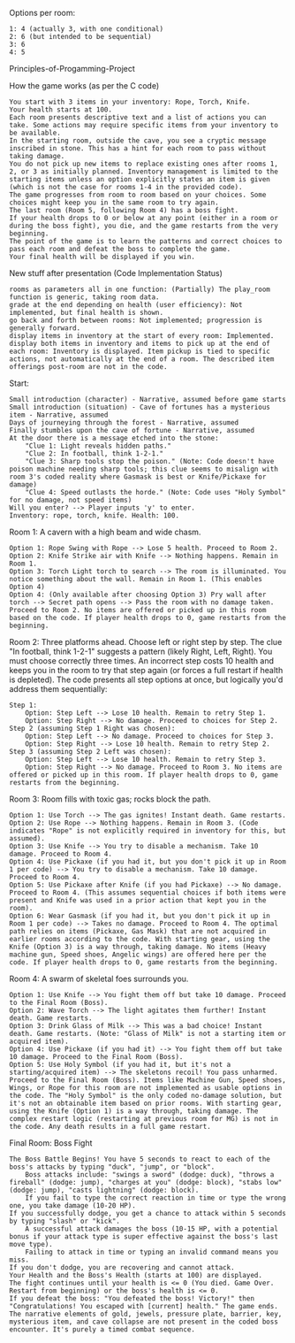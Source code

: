 Options per room:

    1: 4 (actually 3, with one conditional)
    2: 6 (but intended to be sequential)
    3: 6
    4: 5

Principles-of-Progamming-Project

How the game works (as per the C code)

    You start with 3 items in your inventory: Rope, Torch, Knife.
    Your health starts at 100.
    Each room presents descriptive text and a list of actions you can take. Some actions may require specific items from your inventory to be available.
    In the starting room, outside the cave, you see a cryptic message inscribed in stone. This has a hint for each room to pass without taking damage.
    You do not pick up new items to replace existing ones after rooms 1, 2, or 3 as initially planned. Inventory management is limited to the starting items unless an option explicitly states an item is given (which is not the case for rooms 1-4 in the provided code).
    The game progresses from room to room based on your choices. Some choices might keep you in the same room to try again.
    The last room (Room 5, following Room 4) has a boss fight.
    If your health drops to 0 or below at any point (either in a room or during the boss fight), you die, and the game restarts from the very beginning.
    The point of the game is to learn the patterns and correct choices to pass each room and defeat the boss to complete the game.
    Your final health will be displayed if you win.

New stuff after presentation (Code Implementation Status)

    rooms as parameters all in one function: (Partially) The play_room function is generic, taking room data.
    grade at the end depending on health (user efficiency): Not implemented, but final health is shown.
    go back and forth between rooms: Not implemented; progression is generally forward.
    display items in inventory at the start of every room: Implemented.
    display both items in inventory and items to pick up at the end of each room: Inventory is displayed. Item pickup is tied to specific actions, not automatically at the end of a room. The described item offerings post-room are not in the code.

Start:

    Small introduction (character) - Narrative, assumed before game starts
    Small introduction (situation) - Cave of fortunes has a mysterious item - Narrative, assumed
    Days of journeying through the forest - Narrative, assumed
    Finally stumbles upon the cave of fortune - Narrative, assumed
    At the door there is a message etched into the stone:
        "Clue 1: Light reveals hidden paths."
        "Clue 2: In football, think 1-2-1."
        "Clue 3: Sharp tools stop the poison." (Note: Code doesn't have poison machine needing sharp tools; this clue seems to misalign with room 3's coded reality where Gasmask is best or Knife/Pickaxe for damage)
        "Clue 4: Speed outlasts the horde." (Note: Code uses "Holy Symbol" for no damage, not speed items)
    Will you enter? --> Player inputs 'y' to enter.
    Inventory: rope, torch, knife. Health: 100.

Room 1: A cavern with a high beam and wide chasm.

    Option 1: Rope Swing with Rope --> Lose 5 health. Proceed to Room 2.
    Option 2: Knife Strike air with Knife --> Nothing happens. Remain in Room 1.
    Option 3: Torch Light torch to search --> The room is illuminated. You notice something about the wall. Remain in Room 1. (This enables Option 4)
    Option 4: (Only available after choosing Option 3) Pry wall after torch --> Secret path opens --> Pass the room with no damage taken. Proceed to Room 2. No items are offered or picked up in this room based on the code. If player health drops to 0, game restarts from the beginning.

Room 2: Three platforms ahead. Choose left or right step by step.
The clue "In football, think 1-2-1" suggests a pattern (likely Right, Left, Right). You must choose correctly three times. An incorrect step costs 10 health and keeps you in the room to try that step again (or forces a full restart if health is depleted).
The code presents all step options at once, but logically you'd address them sequentially:

    Step 1:
        Option: Step Left --> Lose 10 health. Remain to retry Step 1.
        Option: Step Right --> No damage. Proceed to choices for Step 2.
    Step 2 (assuming Step 1 Right was chosen):
        Option: Step Left --> No damage. Proceed to choices for Step 3.
        Option: Step Right --> Lose 10 health. Remain to retry Step 2.
    Step 3 (assuming Step 2 Left was chosen):
        Option: Step Left --> Lose 10 health. Remain to retry Step 3.
        Option: Step Right --> No damage. Proceed to Room 3. No items are offered or picked up in this room. If player health drops to 0, game restarts from the beginning.

Room 3: Room fills with toxic gas; rocks block the path.

    Option 1: Use Torch --> The gas ignites! Instant death. Game restarts.
    Option 2: Use Rope --> Nothing happens. Remain in Room 3. (Code indicates "Rope" is not explicitly required in inventory for this, but assumed).
    Option 3: Use Knife --> You try to disable a mechanism. Take 10 damage. Proceed to Room 4.
    Option 4: Use Pickaxe (if you had it, but you don't pick it up in Room 1 per code) --> You try to disable a mechanism. Take 10 damage. Proceed to Room 4.
    Option 5: Use Pickaxe after Knife (if you had Pickaxe) --> No damage. Proceed to Room 4. (This assumes sequential choices if both items were present and Knife was used in a prior action that kept you in the room).
    Option 6: Wear Gasmask (if you had it, but you don't pick it up in Room 1 per code) --> Takes no damage. Proceed to Room 4. The optimal path relies on items (Pickaxe, Gas Mask) that are not acquired in earlier rooms according to the code. With starting gear, using the Knife (Option 3) is a way through, taking damage. No items (Heavy machine gun, Speed shoes, Angelic wings) are offered here per the code. If player health drops to 0, game restarts from the beginning.

Room 4: A swarm of skeletal foes surrounds you.

    Option 1: Use Knife --> You fight them off but take 10 damage. Proceed to the Final Room (Boss).
    Option 2: Wave Torch --> The light agitates them further! Instant death. Game restarts.
    Option 3: Drink Glass of Milk --> This was a bad choice! Instant death. Game restarts. (Note: "Glass of Milk" is not a starting item or acquired item).
    Option 4: Use Pickaxe (if you had it) --> You fight them off but take 10 damage. Proceed to the Final Room (Boss).
    Option 5: Use Holy Symbol (if you had it, but it's not a starting/acquired item) --> The skeletons recoil! You pass unharmed. Proceed to the Final Room (Boss). Items like Machine Gun, Speed shoes, Wings, or Rope for this room are not implemented as usable options in the code. The "Holy Symbol" is the only coded no-damage solution, but it's not an obtainable item based on prior rooms. With starting gear, using the Knife (Option 1) is a way through, taking damage. The complex restart logic (restarting at previous room for MG) is not in the code. Any death results in a full game restart.

Final Room: Boss Fight

    The Boss Battle Begins! You have 5 seconds to react to each of the boss's attacks by typing "duck", "jump", or "block".
        Boss attacks include: "swings a sword" (dodge: duck), "throws a fireball" (dodge: jump), "charges at you" (dodge: block), "stabs low" (dodge: jump), "casts lightning" (dodge: block).
        If you fail to type the correct reaction in time or type the wrong one, you take damage (10-20 HP).
    If you successfully dodge, you get a chance to attack within 5 seconds by typing "slash" or "kick".
        A successful attack damages the boss (10-15 HP, with a potential bonus if your attack type is super effective against the boss's last move type).
        Failing to attack in time or typing an invalid command means you miss.
    If you don't dodge, you are recovering and cannot attack.
    Your Health and the Boss's Health (starts at 100) are displayed.
    The fight continues until your health is <= 0 (You died. Game Over. Restart from beginning) or the boss's health is <= 0.
    If you defeat the boss: "You defeated the boss! Victory!" then "Congratulations! You escaped with [current] health." The game ends. The narrative elements of gold, jewels, pressure plate, barrier, key, mysterious item, and cave collapse are not present in the coded boss encounter. It's purely a timed combat sequence.
